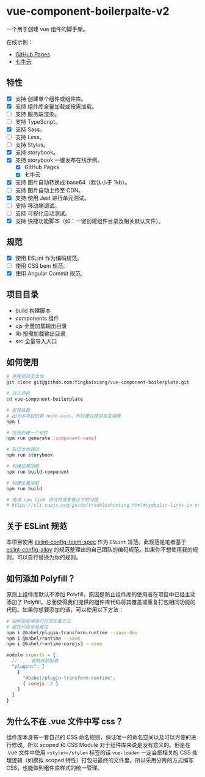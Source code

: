 # vue-component-boilerpalte-v2

一个用于创建 vue 组件的脚手架。

在线示例：

* [GitHub Pages](https://yingkaixiang.github.io/vue-component-boilerplate/)
* [七牛云](http://qncdn.yingkx.top/vue-component-boilerplate/index.html)

## 特性

- [x] 支持 创建单个组件或组件库。
- [x] 支持 组件库全量加载或按需加载。
- [ ] 支持 服务端渲染。
- [ ] 支持 TypeScript。
- [x] 支持 Sass。
- [ ] 支持 Less。
- [ ] 支持 Stylus。
- [x] 支持 storybook。
- [x] 支持 storybook 一键发布在线示例。
  - [x] GitHub Pages
  - [x] 七牛云
- [x] 支持 图片自动转换成 base64（默认小于 1kb）。
- [ ] 支持 图片自动上传至 CDN。
- [x] 支持 使用 Jest 进行单元测试。
- [ ] 支持 移动端调试。
- [ ] 支持 可视化自动测试。
- [x] 支持 快捷功能脚本（如：一键创建组件目录及相关默认文件）。 

## 规范

- [x] 使用 ESLint 作为编码规范。
- [ ] 使用 CSS bem 规范。
- [x] 使用 Angular Commit 规范。

## 项目目录

- build 构建脚本
- components 组件
- cjs 全量加载输出目录
- lib 按需加载输出目录
- src 全量导入入口
  
## 如何使用

```bash
# 克隆项目至本地
git clone git@github.com:Yingkaixiang/vue-component-boilerplate.git

# 进入项目
cd vue-component-boilerplate

# 安装依赖
# 因为本项目依赖 node-sass，所以建议使用淘宝镜像
npm i

# 快速创建一个组件
npm run generate [component-name]

# 启动本地调试
npm run storybook

# 构建按需加载
npm run build-component

# 构建全量加载
npm run build

# 使用 npm link 调试时请查看以下的问题
# https://cli.vuejs.org/guide/troubleshooting.html#symbolic-links-in-node-modules
```

## 关于 ESLint 规范

本项目使用 [eslint-config-team-spec](https://github.com/Yingkaixiang/eslint-config-team-spec) 作为 `ESLint` 规范。此规范是笔者基于 [eslint-config-alloy](https://github.com/AlloyTeam/eslint-config-alloy) 的规范整理出的自己团队的编码规范。如果你不想使用我的规则，可以自行替换为你的规则。

## 如何添加 Polyfill？

原则上组件库默认不添加 Polyfill，原因是防止组件库的使用者在项目中已经主动添加了 Polyfill，总而使得我们提供的组件库代码将其覆盖或重复打包相同功能的代码。如果你想要添加的话，可以使用以下方法：

```bash
# 组件库使用运行时的加载方法
# 避免污染全局属性
npm i @babel/plugin-transform-runtime --save-dev
npm i @babel/runtime --save
npm i @babel/runtime-corejs3 --save
```

```js
module.exports = {
  // ... 省略其他配置
  "plugins": [
    [
      "@babel/plugin-transform-runtime",
      { corejs: 3 }
    ]
  ]
}
```

## 为什么不在 .vue 文件中写 css？

组件库本身有一套自己的 CSS 命名规则，保证唯一的命名空间以及可以方便的进行修改。所以 scoped 和 CSS Module 对于组件库来说是没有意义的。但是在 .vue 文件中使用 `<style></style>` 标签的话 `vue-loader` 一定会把相关的 CSS 处理逻辑（如模拟 scoped 特性）打包进最终的文件里。所以采用分离的方式编写 CSS，也能做到组件库样式的统一管理。